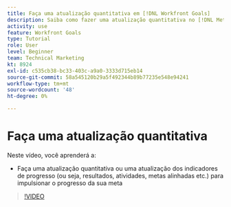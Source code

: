 ```yaml
---
title: Faça uma atualização quantitativa em [!DNL Workfront Goals]
description: Saiba como fazer uma atualização quantitativa no [!DNL Metas].
activity: use
feature: Workfront Goals
type: Tutorial
role: User
level: Beginner
team: Technical Marketing
kt: 8924
exl-id: c535cb38-bc33-403c-a9a0-3333d715eb14
source-git-commit: 58a545120b29a5f492344b89b77235e548e94241
workflow-type: tm+mt
source-wordcount: '48'
ht-degree: 0%

---
```


# Faça uma atualização quantitativa

Neste vídeo, você aprenderá a:

* Faça uma atualização quantitativa ou uma atualização dos indicadores de progresso (ou seja, resultados, atividades, metas alinhadas etc.) para impulsionar o progresso da sua meta

>[!VIDEO](https://video.tv.adobe.com/v/335196/?quality=12)
